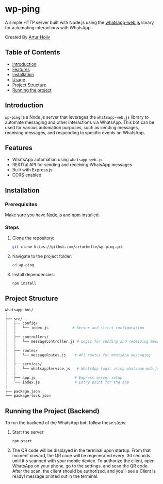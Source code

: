 # wp-ping

A simple HTTP server built with Node.js using the [whatsapp-web.js](https://github.com/pedroslopez/whatsapp-web.js) library for automating interactions with WhatsApp.

Created By [Artur Holiv](https://github.com/arturholiv)

## Table of Contents

-   [Introduction](#introduction)
-   [Features](#features)
-   [Installation](#installation)
-   [Usage](#usage)
-   [Project Structure](#project-structure)
-   [Running the project](#running-the-project)

## Introduction

`wp-ping` is a Node.js server that leverages the `whatsapp-web.js` library to automate messaging and other interactions via WhatsApp. This bot can be used for various automation purposes, such as sending messages, receiving messages, and responding to specific events on WhatsApp.

## Features

-   WhatsApp automation using `whatsapp-web.js`
-   RESTful API for sending and receiving WhatsApp messages
-   Built with Express.js
-   CORS enabled

## Installation

### Prerequisites

Make sure you have [Node.js](https://nodejs.org/) and [npm](https://www.npmjs.com/) installed.

### Steps

1. Clone the repository:

    ```bash
    git clone https://github.com/arturholiv/wp-ping.git

    ```

2. Navigate to the project folder:

    ```bash
    cd wp-ping

    ```

3. Install dependencies:
    ```bash
    npm install
    ```

## Project Structure

```bash
whatsapp-bot/
│
├── src/
│   ├── config/
│   │   └── index.js           # Server and client configuration
│   │
│   ├── controllers/
│   │   └── messageController.js # Logic for sending and receiving messages
│   │
│   ├── routes/
│   │   └── messageRoutes.js    # API routes for WhatsApp messaging
│   │
│   ├── services/
│   │   └── whatsappService.js   # WhatsApp logic using whatsapp-web.js
│   │
│   ├── app.js                  # Express server setup
│   └── index.js                # Entry point for the app
│
├── package.json
└── package-lock.json
```

## Running the Project (Backend)

To run the backend of the WhatsApp bot, follow these steps:

1. Start the server:
    ```bash
    npm start
    ```
2. The QR code will be displayed in the terminal upon startup. From that moment onward, the QR code will be regenerated every ´30 seconds` until it's scanned with your mobile device. To authorize the client, open WhatsApp on your phone, go to the settings, and scan the QR code. After the scan, the client should be authorized, and you'll see a Client is ready! message printed out in the terminal.
